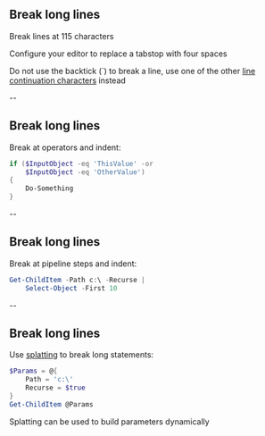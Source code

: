 <!-- .slide: id="line_breaks" -->

## Break long lines

Break lines at 115 characters

Configure your editor to replace a tabstop with four spaces

Do not use the backtick (`) to break a line, use one of the other [line continuation characters](https://get-powershellblog.blogspot.co.uk/2017/07/bye-bye-backtick-natural-line.html) instead

--

## Break long lines

Break at operators and indent:

```powershell
if ($InputObject -eq 'ThisValue' -or
    $InputObject -eq 'OtherValue')
{
    Do-Something
}
```

--

## Break long lines

Break at pipeline steps and indent:

```powershell
Get-ChildItem -Path c:\ -Recurse |
    Select-Object -First 10
```

--

<!-- .slide: id="splatting" -->

## Break long lines

Use [splatting](https://docs.microsoft.com/en-us/powershell/module/microsoft.powershell.core/about/about_splatting?view=powershell-6#splatting-with-hash-tables) to break long statements:

```powershell
$Params = @{
    Path = 'c:\'
    Recurse = $true
}
Get-ChildItem @Params
```

Splatting can be used to build parameters dynamically
